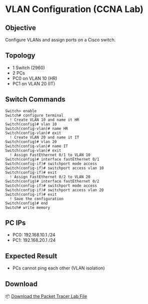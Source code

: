 # VLAN Configuration (CCNA Lab)

## Objective
Configure VLANs and assign ports on a Cisco switch.

## Topology
- 1 Switch (2960)
- 2 PCs
- PC0 on VLAN 10 (HR)
- PC1 on VLAN 20 (IT)

## Switch Commands
```
Switch> enable 
Switch# configure terminal 
  ! Create VLAN 10 and name it HR
Switch(config)# vlan 10 
Switch(config-vlan)# name HR 
Switch(config-vlan)# exit 
  ! Create VLAN 20 and name it IT 
Switch(config)# vlan 20
Switch(config-vlan)# name IT 
Switch(config-vlan)# exit 
  ! Assign FastEthernet 0/1 to VLAN 10 
Switch(config)# interface fastEthernet 0/1
Switch(config-if)# switchport mode access 
Switch(config-if)# switchport access vlan 10 
Switch(config-if)# exit 
  ! Assign FastEthernet 0/2 to VLAN 20 
Switch(config)# interface fastEthernet 0/2 
Switch(config-if)# switchport mode access 
Switch(config-if)# switchport access vlan 20 
Switch(config-if)# exit 
  ! Save the configuration 
Switch(config)# end 
Switch# write memory
```


## PC IPs
- PC0: 192.168.10.1 /24  
- PC1: 192.168.20.1 /24

## Expected Result
- PCs cannot ping each other (VLAN isolation)

## Download
📦 [Download the Packet Tracer Lab File](./VLAN_Basic_lab.pkt)
